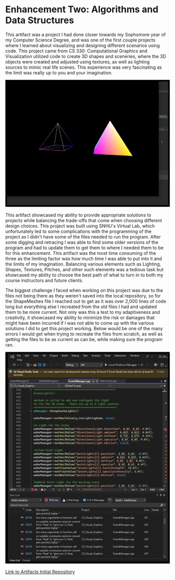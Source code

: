 # **Enhancement Two: Algorithms and Data Structures**


This artifact was a project I had done closer towards my Sophomore year of
my Computer Science Degree, and was one of the first couple projects where I
learned about visualizing and designing different scenarios using code. This
project came from CS 330: Computational Graphics and Visualization
utilized code to create 3D shapes and sceneries, where the 3D objects
were created and adjusted using textures, as well as lighting sources to mimic
real life scenes. This experience was very fascinating as the limit was really
up to you and your imagination. 

<img src="assets/images/ShapemeshesProgress1.png" alt="Shapemeshes Progress #1 Picture" style="border: 5px solid black;">

This artifact showcased my ability to provide appropriate solutions to
projects while balancing the trade-offs that come when choosing different
design choices. This project was built using SNHU's Virtual Lab, which
unfortunately led to some complications with the programming of the project
as I didn't have some of the files needed to run the program. After some
digging and retracing I was able to find some older versions of the program
and had to update them to get them to where I needed them to be for this
enhancement. This artifact was the most time consuming of the three as the
limiting factor was how much time I was able to put into it and the limits
of my imagination. Balancing various elements such as Lighting, Shapes,
Textures, Pitches, and other such elements was a tedious task but showcased
my ability to choose the best path of what to turn in to both my course
instructors and future clients. 

The biggest challenge I faced when working on this project was due to the
files not being there as they weren't saved into the local repository, so for
the ShapeMeshes file I reached out to get as it was over 2,000 lines of code
long but everything else I recreated from the old files I had and updated
them to be more current. Not only was this a test to my adaptiveness and
creativity, it showcased my ability to minimize the risk or damages that might
have been incurred if I was not able to come up with the various solutions
I did to get this project working. Below would be one of the many errors I would
get when trying to recreate the files from scratch, as well as getting the files
to be as current as can be, while making sure the program ran. 

<img src="assets/images/ShapemeshesError1.png" alt="Shapemeshes Error #1 Picture" style="border: 5px solid black;">

[Link to Artifacts Initial Repository](https://github.com/IssaihPerez/CS330-Comp-Graphic-and-Visualization)